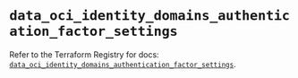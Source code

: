 # `data_oci_identity_domains_authentication_factor_settings`

Refer to the Terraform Registry for docs: [`data_oci_identity_domains_authentication_factor_settings`](https://registry.terraform.io/providers/hashicorp/oci/7.19.0/docs/data-sources/identity_domains_authentication_factor_settings).
